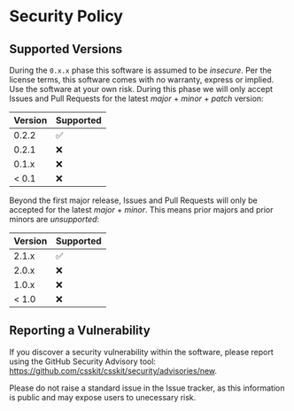 # Security Policy

## Supported Versions

During the `0.x.x` phase this software is assumed to be _insecure_. Per the license terms, this software comes with no warranty, express or implied. Use the software at your own risk. During this phase we will only accept Issues and Pull Requests for the latest _major_ + _minor_ + _patch_ version:

| Version | Supported          |
| ------- | ------------------ |
| 0.2.2   | :white_check_mark: |
| 0.2.1   | :x:                |
| 0.1.x   | :x:                |
| < 0.1   | :x:                |

Beyond the first major release, Issues and Pull Requests will only be accepted for the latest _major_ + _minor_. This means prior majors and prior minors are _unsupported_:

| Version | Supported          |
| ------- | ------------------ |
| 2.1.x   | :white_check_mark: |
| 2.0.x   | :x:                |
| 1.0.x   | :x:                |
| < 1.0   | :x:                |

## Reporting a Vulnerability

If you discover a security vulnerability within the software, please report using the GitHub Security Advisory tool: https://github.com/csskit/csskit/security/advisories/new.

Please do not raise a standard issue in the Issue tracker, as this information is public and may expose users to unecessary risk.
